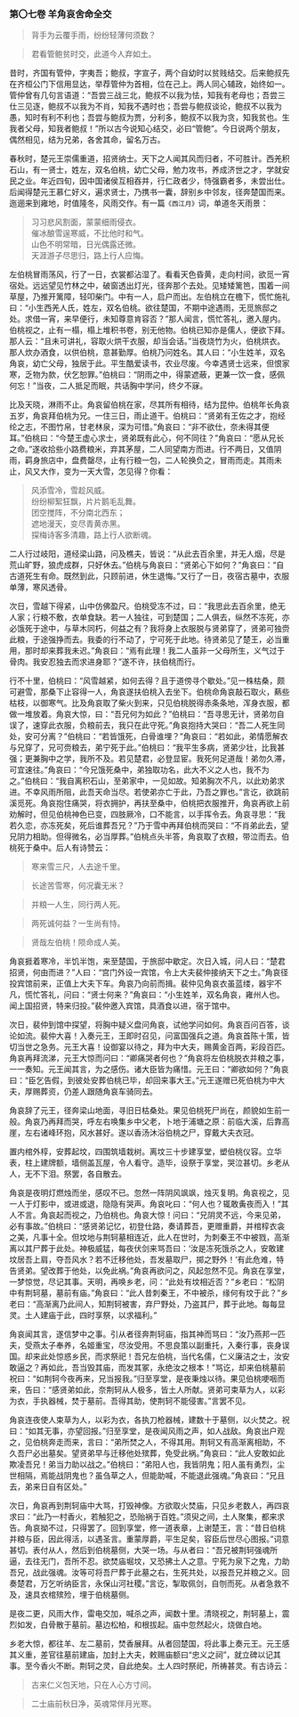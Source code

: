 <script type="text/javascript">
    var head = document.getElementsByTagName('head')[0];
    cssURL = '/public/article_1.css';
    linkTag = document.createElement('link');
    linkTag.href = cssURL;
    linkTag.setAttribute('type','text/css');
    linkTag.setAttribute('rel','stylesheet');
    head.appendChild(linkTag);
</script>
### 第〇七卷 羊角哀舍命全交

> 背手为云覆手雨，纷纷轻薄何须数？

> 君看管鲍贫时交，此道今人弃如土。

昔时，齐国有管仲，字夷吾；鲍叔，字宣子，两个自幼时以贫贱结交。后来鲍叔先在齐桓公门下信用显达，举荐管仲为首相，位在己上。两人同心辅政，始终如一。管仲曾有几句言语道：“吾尝三战三北，鲍叔不以我为怯，知我有老母也；吾尝三仕三见逐，鲍叔不以我为不肖，知我不遇时也；吾尝与鲍叔谈论，鲍叔不以我为愚，知时有利不利也；吾尝与鲍叔为贾，分利多，鲍叔不以我为贪，知我贫也。生我者父母，知我者鲍叔！”所以古今说知心结交，必曰“管鲍”。今日说两个朋友，偶然相见，结为兄弟，各舍其命，留名万古。

春秋时，楚元王崇儒重道，招贤纳士。天下之人闻其风而归者，不可胜计。西羌积石山，有一贤士，姓左，双名伯桃，幼亡父母，勉力攻书，养成济世之才，学就安民之业。年近四旬，因中国诸侯互相吞并，行仁政者少，恃强霸者多，未尝出仕。后闻得楚元王慕仁好义，遍求贤士，乃携书一囊，辞别乡中邻友，径奔楚国而来。迤逦来到雍地，时值隆冬，风雨交作。有一篇`《西江月》`词，单道冬天雨景：

> 习习悲风割面，蒙蒙细雨侵衣。  
催冰酿雪逞寒威，不比他时和气。  
山色不明常暗，日光偶露还微。  
天涯游子尽思归，路上行人应悔。

左伯桃冒雨荡风，行了一日，衣裳都沾湿了。看看天色昏黄，走向村间，欲觅一宵宿处。远远望见竹林之中，破窗透出灯光，径奔那个去处。见矮矮篱笆，围着一间草屋，乃推开篱障，轻叩柴门。中有一人，启户而出。左伯桃立在檐下，慌忙施礼曰：“小生西羌人氏，姓左，双名伯桃。欲往楚国，不期中途遇雨，无觅旅邸之处。求借一宵，来早便行，未知尊意肯容否？”那人闻言，慌忙答礼，邀入屋内。伯桃视之，止有一榻，榻上堆积书卷，别无他物。伯桃已知亦是儒人，便欲下拜。那人云：“且未可讲礼，容取火烘干衣服，却当会话。”当夜烧竹为火，伯桃烘衣。那人炊办酒食，以供伯桃，意甚勤厚。伯桃乃问姓名。其人曰：“小生姓羊，双名角哀，幼亡父母，独居于此。平生酷爱读书，农业尽废。今幸遇贤士远来，但恨家寒，乏物为款，伏乞恕罪。”伯桃曰：“阴雨之中，得蒙遮蔽，更兼一饮一食，感佩何忘！”当夜，二人抵足而眠，共话胸中学问，终夕不寐。

比及天晓，淋雨不止。角哀留伯桃在家，尽其所有相待，结为昆仲。伯桃年长角哀五岁，角哀拜伯桃为兄。一住三日，雨止道干。伯桃曰：“贤弟有王佐之才，抱经纶之志，不图竹帛，甘老林泉，深为可惜。”角哀曰：“非不欲仕，奈未得其便耳。”伯桃曰：“今楚王虚心求士，贤弟既有此心，何不同往？”角哀曰：“愿从兄长之命。”遂收拾些小路费粮米，弃其茅屋，二人同望南方而进。行不两日，又值阴雨，羁身旅店中，盘费罄尽，止有行粮一包，二人轮换负之，冒雨而走。其雨未止，风又大作，变为一天大雪，怎见得？你看：

> 风添雪冷，雪趁风威。  
> 纷纷柳絮狂飘，片片鹅毛乱舞。  
> 团空搅阵，不分南北西东；  
> 遮地漫天，变尽青黄赤黑。  
> 探梅诗客多清趣，路上行人欲断魂。

二人行过岐阳，道经梁山路，问及樵夫，皆说：“从此去百余里，并无人烟，尽是荒山旷野，狼虎成群，只好休去。”伯桃与角哀曰：“贤弟心下如何？”角哀曰：“自古道死生有命。既然到此，只顾前进，休生退悔。”又行了一日，夜宿古墓中，衣服单薄，寒风透骨。

次日，雪越下得紧，山中仿佛盈尺。伯桃受冻不过，曰：“我思此去百余里，绝无人家；行粮不敷，衣单食缺。若一人独往，可到楚国；二人俱去，纵然不冻死，亦必饿死于途中，与草木同朽，何益之有？我将身上衣服脱与贤弟穿了，贤弟可独赍此粮，于途强挣而去。我委的行不动了，宁可死于此地。待贤弟见了楚王，必当重用，那时却来葬我未迟。”角哀曰：“焉有此理！我二人虽非一父母所生，义气过于骨肉。我安忍独去而求进身耶？”遂不许，扶伯桃而行。

行不十里，伯桃曰：“风雪越紧，如何去得？且于道傍寻个歇处。”见一株枯桑，颇可避雪，那桑下止容得一人，角哀遂扶伯桃入去坐下。伯桃命角哀敲石取火，爇些枯枝，以御寒气。比及角哀取了柴火到来，只见伯桃脱得赤条条地，浑身衣服，都做一堆放着。角哀大惊，曰：“吾兄何为如此？”伯桃曰：“吾寻思无计，贤弟勿自误了，速穿此衣服，负粮前去，我只在此守死。”角哀抱持大哭曰：“吾二人死生同处，安可分离？”伯桃曰：“若皆饿死，白骨谁埋？”角哀曰：“若如此，弟情愿解衣与兄穿了，兄可赍粮去，弟宁死于此。”伯桃曰：“我平生多病，贤弟少壮，比我甚强；更兼胸中之学，我所不及。若见楚君，必登显宦。我死何足道哉！弟勿久滞，可宜速往。”角哀曰：“今兄饿死桑中，弟独取功名，此大不义之人也，我不为之。”伯桃曰：“我自离积石山，至弟家中，一见如故。知弟胸次不凡，以此劝弟求进。不幸风雨所阻，此吾天命当尽。若使弟亦亡于此，乃吾之罪也。”言讫，欲跳前溪觅死。角哀抱住痛哭，将衣拥护，再扶至桑中，伯桃把衣服推开，角哀再欲上前劝解时，但见伯桃神色已变，四肢厥冷，口不能言，以手挥令去。角哀寻思：“我若久恋，亦冻死矣，死后谁葬吾兄？”乃于雪中再拜伯桃而哭曰：“不肖弟此去，望兄阴力相助。但得微名，必当厚葬。”伯桃点头半答，角哀取了衣粮，带泣而去。伯桃死于桑中。后人有诗赞云：

> 寒来雪三尺，人去途千里。

> 长途苦雪寒，何况囊无米？

> 并粮一人生，同行两人死。

> 两死诚何益？一生尚有恃。

> 贤哉左伯桃！陨命成人美。

角哀捱着寒冷，半饥半饱，来至楚国，于旅邸中歇定。次日入城，问人曰：“楚君招贤，何由而进？”人曰：“宫门外设一宾馆，令上大夫裴仲接纳天下之士。”角哀径投宾馆前来，正值上大夫下车。角哀乃向前而揖。裴仲见角哀衣虽蓝缕，器宇不凡，慌忙答礼，问曰：“贤士何来？”角哀曰：“小生姓羊，双名角哀，雍州人也。闻上国招贤，特来归投。”裴仲邀入宾馆，具酒食以进，宿于馆中。

次日，裴仲到馆中探望，将胸中疑义盘问角哀，试他学问如何。角哀百问百答，谈论如流。裴仲大喜！入奏元王，王即时召见，问富国强兵之道。角哀首陈十策，皆切当世之急务。元王大喜！设御宴以待之，拜为中大夫，赐黄金百两，彩段百匹。角哀再拜流涕，元王大惊而问曰：“卿痛哭者何也？”角哀将左伯桃脱衣并粮之事，一一奏知。元王闻其言，为之感伤。诸大臣皆为痛惜。元王曰：“卿欲如何？”角哀曰：“臣乞告假，到彼处安葬伯桃已毕，却回来事大王。”元王遂赠已死伯桃为中大夫，厚赐葬资，仍差人跟随角哀车骑同去。

角哀辞了元王，径奔梁山地面，寻旧日枯桑处。果见伯桃死尸尚在，颜貌如生前一般。角哀乃再拜而哭，呼左右唤集乡中父老，卜地于浦塘之原：前临大溪，后靠高崖，左右诸峰环抱，风水甚好。遂以香汤沐浴伯桃之尸，穿戴大夫衣冠。

置内棺外椁，安葬起坟，四围筑墙栽树。离坟三十步建享堂，塑伯桃仪容。立华表，柱上建牌额，墙侧盖瓦屋，令人看守。造毕，设祭于享堂，哭泣甚切。乡老从人，无不下泪。祭罢，各自散去。

角哀是夜明灯燃烛而坐，感叹不已。忽然一阵阴风飒飒，烛灭复明。角哀视之，见一人于灯影中，或进或退，隐隐有哭声。角哀叱曰：“何人也？辄敢夤夜而入！”其人不言。角哀起而视之，乃伯桃也。角哀大惊！问曰：“兄阴灵不远，今来见弟，必有事故。”伯桃曰：“感贤弟记忆，初登仕路，奏请葬吾，更赠重爵，并棺椁衣衾之美，凡事十全。但坟地与荆轲墓相连近，此人在世时，为刺秦王不中被戮，高渐离以其尸葬于此处。神极威猛，每夜伏剑来骂吾曰：‘汝是冻死饿杀之人，安敢建坟居吾上肩，夺吾风水？若不迁移他处，吾发墓取尸，掷之野外！’有此危难，特告贤弟。望改葬于他处，以免此祸。”角哀再欲问之，风起忽然不见。角哀在享堂，一梦惊觉，尽记其事。天明，再唤乡老，问：“此处有坟相近否？”乡老曰：“松阴中有荆轲墓，墓前有庙。”角哀曰：“此人昔刺秦王，不中被杀，缘何有坟于此？”乡老曰：“高渐离乃此间人，知荆轲被害，弃尸野处，乃盗其尸，葬于此地。每每显灵。土人建庙于此，四时享祭，以求福利。”

角哀闻其言，遂信梦中之事。引从者径奔荆轲庙，指其神而骂曰：“汝乃燕邦一匹夫，受燕太子奉养，名姬重宝，尽汝受用。不思良策以副重托，入秦行事，丧身误国。却来此处惊惑乡民，而求祭祀！吾兄左伯桃，当代名儒，仁义廉洁之士，汝安敢逼之？再如此，吾当毁其庙，而发其冢，永绝汝之根本！”骂讫，却来伯桃墓前祝曰：“如荆轲今夜再来，兄当报我。”归至享堂，是夜秉烛以待。果见伯桃哽咽而来，告曰：“感贤弟如此，奈荆轲从人极多，皆土人所献。贤弟可束草为人，以彩为衣，手执器械，焚于墓前。吾得其助，使荆轲不能侵害。”言罢不见。

角哀连夜使人束草为人，以彩为衣，各执刀枪器械，建数十于墓侧，以火焚之。祝曰：“如其无事，亦望回报。”归至享堂，是夜闻风雨之声，如人战敌。角哀出户观之，见伯桃奔走而来，言曰：“弟所焚之人，不得其用。荆轲又有高渐离相助，不久吾尸必出墓矣。望贤弟早与迁移他处殡葬，免受此祸。”角哀曰：“此人安敢如此欺凌吾兄！弟当力助以战之。”伯桃曰：“弟阳人也，我皆阴鬼；阳人虽有勇烈，尘世相隔，焉能战阴鬼也？虽刍草之人，但能助喊，不能退此强魂。”角哀曰：“兄且去，弟来日自有区处。”

次日，角哀再到荆轲庙中大骂，打毁神像。方欲取火焚庙，只见乡老数人，再四哀求曰：“此乃一村香火，若触犯之，恐贻祸于百姓。”须臾之间，土人聚集，都来求告。角哀拗不过，只得罢了。回到享堂，修一道表章，上谢楚王，言：“昔日伯桃并粮与臣，因此得活，以遇圣言。重蒙厚爵，平生足矣，容臣后世尽心图报。”词意甚切。表付从人，然后到伯桃墓侧，大哭一场。与从者曰：“吾兄被荆轲强魂所逼，去往无门，吾所不忍。欲焚庙堀坟，又恐拂土人之意。宁死为泉下之鬼，力助吾兄，战此强魂。汝等可将吾尸葬于此墓之右，生死共处，以报吾兄并粮之义。回奏楚君，万乞听纳臣言，永保山河社稷。”言讫，掣取佩剑，自刎而死。从者急救不及，速具衣棺殡殓，埋于伯桃墓侧。

是夜二更，风雨大作，雷电交加，喊杀之声，闻数十里。清晓视之，荆轲墓上，震烈如发，白骨散于墓前。墓边松柏，和根拔起。庙中忽然起火，烧做白地。

乡老大惊，都往羊、左二墓前，焚香展拜。从者回楚国，将此事上奏元王。元王感其义重，差官往墓前建庙，加封上大夫，敕赐庙额曰“忠义之祠”，就立碑以记其事。至今香火不断。荆轲之灵，自此绝矣。土人四时祭祀，所祷甚灵。有古诗云：

> 古来仁义包天地，只在人心方寸间。

> 二士庙前秋日净，英魂常伴月光寒。
